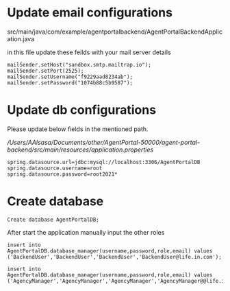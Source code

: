   # Update email configurations

src/main/java/com/example/agentportalbackend/AgentPortalBackendApplication.java

  

in this file update these feilds with your mail server details

  

    mailSender.setHost("sandbox.smtp.mailtrap.io");
    mailSender.setPort(2525);
    mailSender.setUsername("f9229aad8234ab");    
    mailSender.setPassword("1074b88c5b9587");

  
  

# Update db configurations

  Please update below fields in the mentioned path.
  
*/Users/AAlsasa/Documents/other/AgentPortal-50000/agent-portal-backend/src/main/resources/application.properties*



    spring.datasource.url=jdbc:mysql://localhost:3306/AgentPortalDB
    spring.datasource.username=root    
    spring.datasource.password=root2021*

  
  

# Create database

    Create database AgentPortalDB;

  

After start the application manually input the other roles

  

    insert into AgentPortalDB.database_manager(username,password,role,email) values ('BackendUser','BackendUser','BackendUser','BackendUser@life.in.com');
    
    insert into AgentPortalDB.database_manager(username,password,role,email) values ('AgencyManager','AgencyManager','AgencyManager','AgencyManager@@life.in.com');


